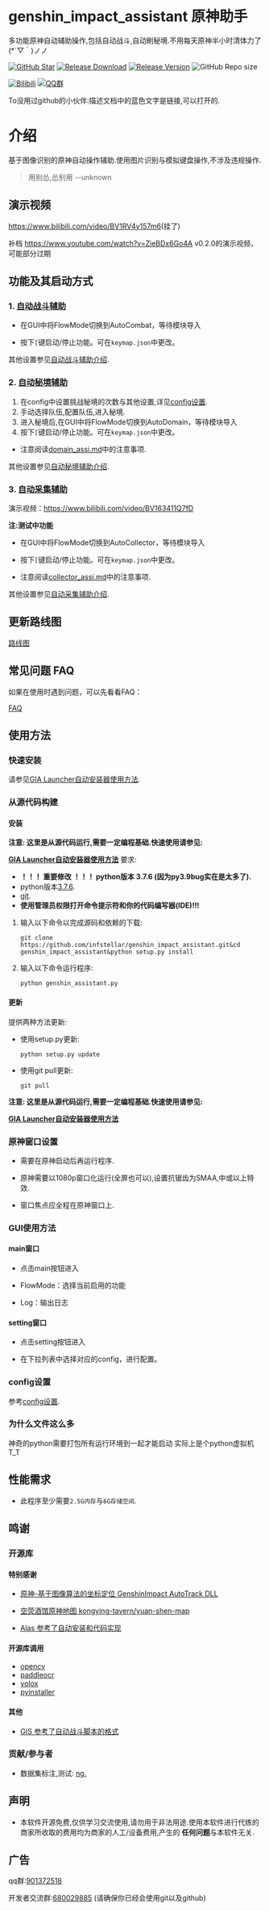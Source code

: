 # genshin_impact_assistant 原神助手

多功能原神自动辅助操作,包括自动战斗,自动刷秘境.不用每天原神半小时清体力了(*´▽｀)ノノ

[![GitHub Star](https://img.shields.io/github/stars/infstellar/genshin_impact_assistant?style=flat-square)](https://github.com/infstellar/genshin_impact_assistant/stargazers)
[![Release Download](https://img.shields.io/github/downloads/infstellar/genshin_impact_assistant/total?style=flat-square)](https://github.com/infstellar/genshin_impact_assistant/releases/download/v0.3.0/GIA.Launcher.v0.3.0.7z)
[![Release Version](https://img.shields.io/github/v/release/infstellar/genshin_impact_assistant?style=flat-square)](https://github.com/infstellar/genshin_impact_assistant/releases/latest)
![GitHub Repo size](https://img.shields.io/github/repo-size/infstellar/genshin_impact_assistant?style=flat-square&color=3cb371)

[![Bilibili](https://img.shields.io/badge/bilibili-infstellar-blue.svg?style=flat-square&logo=bilibili)](https://space.bilibili.com/313212782)
[![QQ群](https://img.shields.io/badge/QQ群-901372518-blue.svg?style=flat-square&color=12b7f5&logo=qq)](https://jq.qq.com/?_wv=1027&k=YLTrqlzX)

To没用过github的小伙伴:描述文档中的蓝色文字是链接,可以打开的.

# 介绍

基于图像识别的原神自动操作辅助.使用图片识别与模拟键盘操作,不涉及违规操作.
> 用别怂,怂别用 --unknown

## 演示视频

<https://www.bilibili.com/video/BV1RV4y157m6>(挂了)

补档 <https://www.youtube.com/watch?v=ZieBDx6Go4A> v0.2.0的演示视频，可能部分过期


## 功能及其启动方式

### 1. [自动战斗辅助](./doc/combat_assi.md)

- 在GUI中将FlowMode切换到AutoCombat，等待模块导入

- 按下`[`键启动/停止功能。可在`keymap.json`中更改。

其他设置参见[自动战斗辅助介绍](./doc/combat_assi.md).

### 2. [自动秘境辅助](./doc/domain_assi.md)

1. 在config中设置挑战秘境的次数与其他设置,详见[config设置](./doc/config.md).
2. 手动选择队伍,配置队伍,进入秘境.
3. 进入秘境后,在GUI中将FlowMode切换到AutoDomain，等待模块导入
4. 按下`[`键启动/停止功能。可在`keymap.json`中更改。

- 注意阅读[domain_assi.md](./doc/domain_assi.md)中的注意事项.

其他设置参见[自动秘境辅助介绍](./doc/domain_assi.md).

### 3. [自动采集辅助](./doc/collector_assi.md)

演示视频：<https://www.bilibili.com/video/BV163411Q7fD>

<strong>注:测试中功能</strong>

- 在GUI中将FlowMode切换到AutoCollector，等待模块导入

- 按下`[`键启动/停止功能。可在`keymap.json`中更改。

- 注意阅读[collector_assi.md](./doc/collector_assi.md)中的注意事项.

其他设置参见[自动采集辅助介绍](./doc/collector_assi.md).

## 更新路线图

[路线图](update_note.md)

## 常见问题 FAQ

如果在使用时遇到问题，可以先看看FAQ：

[FAQ](doc/FAQ.md)

## 使用方法

### 快速安装

请参见[GIA Launcher自动安装器使用方法](doc/install.md).

### 从源代码构建

#### 安装

<strong>注意: 这里是从源代码运行,需要一定编程基础.快速使用请参见:</strong>

<strong>[GIA Launcher自动安装器使用方法](doc/install.md)</strong>
要求:

- <strong>！！！ 重要修改 ！！！ python版本 3.7.6 (因为py3.9bug实在是太多了).</strong>
- python版本[3.7.6](https://www.python.org/downloads/release/python-376/).
- [git](https://git-scm.com/download/win).
- <strong>使用管理员权限打开命令提示符和你的代码编写器(IDE)!!!</strong>

1. 输入以下命令以完成源码和依赖的下载:

   ```shell
   git clone https://github.com/infstellar/genshin_impact_assistant.git&cd genshin_impact_assistant&python setup.py install
   ```

2. 输入以下命令运行程序:

   ```shell
   python genshin_assistant.py
   ```

#### 更新

提供两种方法更新:

- 使用setup.py更新:
   ```shell
   python setup.py update
   ```
- 使用git pull更新:
   ```shell
   git pull
   ```

<strong>注意: 这里是从源代码运行,需要一定编程基础.快速使用请参见:</strong>

<strong>[GIA Launcher自动安装器使用方法](doc/install.md)</strong>

### 原神窗口设置

- 需要在原神启动后再运行程序.

- 原神需要以1080p窗口化运行(全屏也可以),设置抗锯齿为SMAA,中或以上特效.

- 窗口焦点应全程在原神窗口上.

### GUI使用方法

#### main窗口

- 点击main按钮进入

- FlowMode：选择当前启用的功能

- Log：输出日志

#### setting窗口

- 点击setting按钮进入

- 在下拉列表中选择对应的config，进行配置。

### config设置

参考[config设置](./doc/config.md).

### 为什么文件这么多

神奇的python需要打包所有运行环境到一起才能启动 实际上是个python虚拟机 T_T

## 性能需求

- 此程序至少需要`2.5G内存`与`6G存储空间`.

## 鸣谢

### 开源库

#### 特别感谢

- [原神-基于图像算法的坐标定位 GenshinImpact AutoTrack DLL](https://github.com/GengGode/GenshinImpact_AutoTrack_DLL)

- [空荧酒馆原神地图 kongying-tavern/yuan-shen-map](https://github.com/kongying-tavern/yuan-shen-map)

- [Alas 参考了自动安装和代码实现](https://github.com/LmeSzinc/AzurLaneAutoScript)

#### 开源库调用

- [opencv](https://github.com/opencv/opencv)
- [paddleocr](https://github.com/PaddlePaddle/PaddleOCR)
- [yolox](https://github.com/Megvii-BaseDetection/YOLOX)
- [pyinstaller](https://github.com/pyinstaller/pyinstaller)

#### 其他

- [GIS 参考了自动战斗脚本的格式](https://github.com/phonowell/genshin-impact-script)

### 贡献/参与者

- 数据集标注,测试: [nɡ.](https://space.bilibili.com/396023811)

## 声明

- 本软件开源免费,仅供学习交流使用,请勿用于非法用途.使用本软件进行代练的商家所收取的费用均为商家的人工/设备费用,产生的<strong>
任何问题</strong>与本软件无关.

## 广告

qq群:[901372518](https://jq.qq.com/?_wv=1027&k=YLTrqlzX)

开发者交流群:[680029885](https://jq.qq.com/?_wv=1027&k=CGuTvCXU)
(请确保你已经会使用git以及github)
